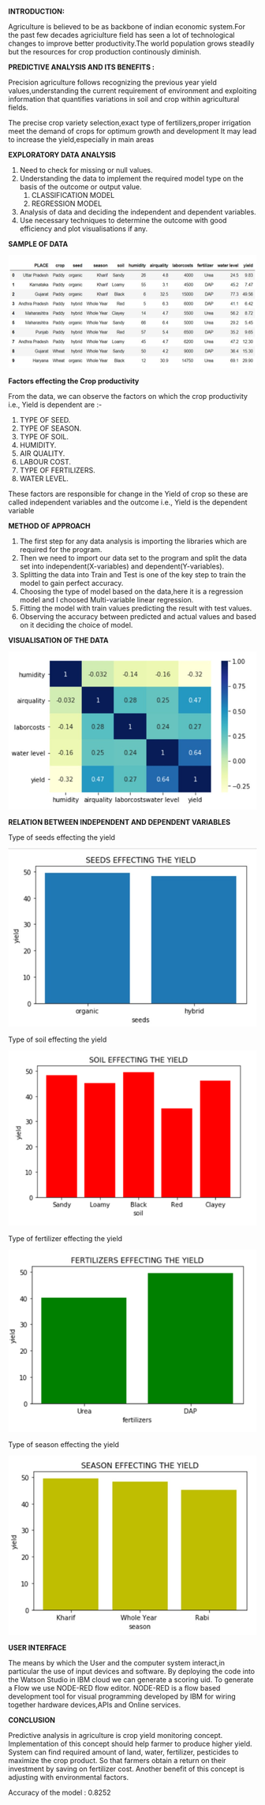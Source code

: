 **INTRODUCTION:**

Agriculture is believed to be as backbone of indian 
economic system.For the past few decades agriciulture 
field has seen a lot of technological changes to improve  better productivity.The world population grows steadily
but the resources for crop production continously 
diminish.

**PREDICTIVE ANALYSIS AND ITS BENEFITS :**

Precision agriculture follows recognizing the previous 
year yield values,understanding the current requirement of environment and exploiting information that quantifies variations in soil and crop within  agricultural fields.

The precise crop variety selection,exact type of 
     fertilizers,proper irrigation meet the demand of crops
     for optimum growth and development
It may lead to increase the yield,especially in main 
     areas

**EXPLORATORY DATA ANALYSIS**

1. Need to check for missing or null values.
2. Understanding the data to implement the required model type  on the basis of the outcome or output value.
	1. CLASSIFICATION MODEL
	2. REGRESSION MODEL
3. Analysis of data and deciding the independent and dependent variables.
4. Use necessary techniques to determine the outcome with good efficiency and plot visualisations if any. 

**SAMPLE OF DATA**

![](https://github.com/tinni2806/Crop-Yield-Predictive-Analysis/blob/master/Snapshots/Capture1.jpg)

**Factors effecting the Crop productivity**

From the data, we can observe the factors on which the crop productivity i.e., Yield is dependent are :-
1. TYPE OF SEED.
2. TYPE OF SEASON.
3. TYPE OF SOIL.
4. HUMIDITY.
5. AIR QUALITY.
6. LABOUR COST.
7. TYPE OF FERTILIZERS.
8. WATER LEVEL.

These factors are responsible for change in the Yield of crop so these are called independent variables and the outcome i.e., Yield is the dependent variable

**METHOD OF APPROACH**

1. The first step for any data analysis is importing the libraries which are required for the program.
2. Then we need to import our data set to the program and split the data set into independent(X-variables) and dependent(Y-variables).
3. Splitting the data into Train and Test is one of the key step to train the model to gain perfect accuracy.
4. Choosing the type of model based on the data,here it is a regression model and I choosed Multi-variable linear regression.
5. Fitting the model with train values predicting the result with test values.
6. Observing the accuracy between predicted and actual values and based on it deciding the choice of model.

**VISUALISATION OF THE DATA**

![](https://github.com/tinni2806/Crop-Yield-Predictive-Analysis/blob/master/Snapshots/Capture2.jpg)

**RELATION BETWEEN INDEPENDENT AND DEPENDENT VARIABLES**

Type of seeds effecting the yield

![](https://github.com/tinni2806/Crop-Yield-Predictive-Analysis/blob/master/Snapshots/Capture3.jpg)

Type of soil effecting the yield

![](https://github.com/tinni2806/Crop-Yield-Predictive-Analysis/blob/master/Snapshots/Capture4.jpg)

Type of fertilizer effecting the yield

![](https://github.com/tinni2806/Crop-Yield-Predictive-Analysis/blob/master/Snapshots/Capture5.jpg)

Type of season effecting the yield

![](https://github.com/tinni2806/Crop-Yield-Predictive-Analysis/blob/master/Snapshots/Capture6.jpg)


**USER INTERFACE**

The means by which the User and the computer system interact,in particular the use of input devices and software.
By deploying the code into the Watson Studio in IBM cloud we can generate a scoring uid.
To generate a Flow we use NODE-RED flow editor.
NODE-RED is a flow based development tool for visual programming developed by IBM for wiring together hardware devices,APIs and Online services.

**CONCLUSION**

Predictive analysis in agriculture is crop yield monitoring concept. Implementation of this concept should help farmer to produce higher yield. System can find required amount of land, water, fertilizer, pesticides to maximize the crop product. So that farmers obtain a return on their investment by saving on fertilizer cost. Another benefit of this concept is adjusting with environmental factors.

Accuracy of the model : 0.8252
